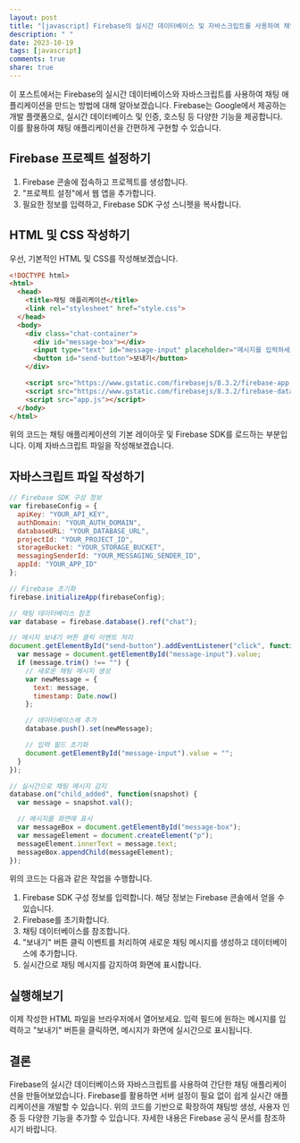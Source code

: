 ```yaml
---
layout: post
title: "[javascript] Firebase의 실시간 데이터베이스 및 자바스크립트를 사용하여 채팅 애플리케이션 만들기"
description: " "
date: 2023-10-19
tags: [javascript]
comments: true
share: true
---
```


이 포스트에서는 Firebase의 실시간 데이터베이스와 자바스크립트를 사용하여 채팅 애플리케이션을 만드는 방법에 대해 알아보겠습니다. Firebase는 Google에서 제공하는 개발 플랫폼으로, 실시간 데이터베이스 및 인증, 호스팅 등 다양한 기능을 제공합니다. 이를 활용하여 채팅 애플리케이션을 간편하게 구현할 수 있습니다.

## Firebase 프로젝트 설정하기

1. Firebase 콘솔에 접속하고 프로젝트를 생성합니다.
2. "프로젝트 설정"에서 웹 앱을 추가합니다.
3. 필요한 정보를 입력하고, Firebase SDK 구성 스니펫을 복사합니다.

## HTML 및 CSS 작성하기

우선, 기본적인 HTML 및 CSS를 작성해보겠습니다.

```html
<!DOCTYPE html>
<html>
  <head>
    <title>채팅 애플리케이션</title>
    <link rel="stylesheet" href="style.css">
  </head>
  <body>
    <div class="chat-container">
      <div id="message-box"></div>
      <input type="text" id="message-input" placeholder="메시지를 입력하세요">
      <button id="send-button">보내기</button>
    </div>

    <script src="https://www.gstatic.com/firebasejs/8.3.2/firebase-app.js"></script>
    <script src="https://www.gstatic.com/firebasejs/8.3.2/firebase-database.js"></script>
    <script src="app.js"></script>
  </body>
</html>
```

위의 코드는 채팅 애플리케이션의 기본 레이아웃 및 Firebase SDK를 로드하는 부분입니다. 이제 자바스크립트 파일을 작성해보겠습니다.

## 자바스크립트 파일 작성하기

```javascript
// Firebase SDK 구성 정보
var firebaseConfig = {
  apiKey: "YOUR_API_KEY",
  authDomain: "YOUR_AUTH_DOMAIN",
  databaseURL: "YOUR_DATABASE_URL",
  projectId: "YOUR_PROJECT_ID",
  storageBucket: "YOUR_STORAGE_BUCKET",
  messagingSenderId: "YOUR_MESSAGING_SENDER_ID",
  appId: "YOUR_APP_ID"
};

// Firebase 초기화
firebase.initializeApp(firebaseConfig);

// 채팅 데이터베이스 참조
var database = firebase.database().ref("chat");

// 메시지 보내기 버튼 클릭 이벤트 처리
document.getElementById("send-button").addEventListener("click", function() {
  var message = document.getElementById("message-input").value;
  if (message.trim() !== "") {
    // 새로운 채팅 메시지 생성
    var newMessage = {
      text: message,
      timestamp: Date.now()
    };

    // 데이터베이스에 추가
    database.push().set(newMessage);

    // 입력 필드 초기화
    document.getElementById("message-input").value = "";
  }
});

// 실시간으로 채팅 메시지 감지
database.on("child_added", function(snapshot) {
  var message = snapshot.val();

  // 메시지를 화면에 표시
  var messageBox = document.getElementById("message-box");
  var messageElement = document.createElement("p");
  messageElement.innerText = message.text;
  messageBox.appendChild(messageElement);
});
```

위의 코드는 다음과 같은 작업을 수행합니다.

1. Firebase SDK 구성 정보를 입력합니다. 해당 정보는 Firebase 콘솔에서 얻을 수 있습니다.
2. Firebase를 초기화합니다.
3. 채팅 데이터베이스를 참조합니다.
4. "보내기" 버튼 클릭 이벤트를 처리하여 새로운 채팅 메시지를 생성하고 데이터베이스에 추가합니다.
5. 실시간으로 채팅 메시지를 감지하여 화면에 표시합니다.

## 실행해보기

이제 작성한 HTML 파일을 브라우저에서 열어보세요. 입력 필드에 원하는 메시지를 입력하고 "보내기" 버튼을 클릭하면, 메시지가 화면에 실시간으로 표시됩니다.

## 결론

Firebase의 실시간 데이터베이스와 자바스크립트를 사용하여 간단한 채팅 애플리케이션을 만들어보았습니다. Firebase를 활용하면 서버 설정이 필요 없이 쉽게 실시간 애플리케이션을 개발할 수 있습니다. 위의 코드를 기반으로 확장하여 채팅방 생성, 사용자 인증 등 다양한 기능을 추가할 수 있습니다. 자세한 내용은 Firebase 공식 문서를 참조하시기 바랍니다.